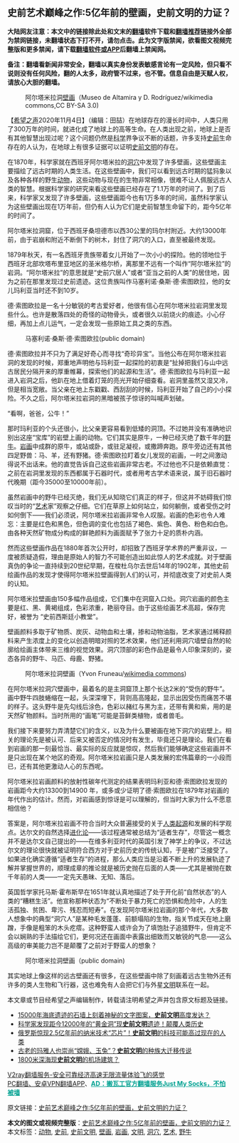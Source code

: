  <h2>史前艺术巅峰之作:5亿年前的壁画，史前文明的力证？</h2> <p class="notice"><b>大陆网友注意：本文中的链接除此处和文末的<a href="https://github.com/bannedbook/fanqiang" >翻墙</a>软件下载和<a href="https://github.com/killgcd/justmysocks/blob/master/README.md">翻墙推荐</a>链接外全部为禁网链接，未翻墙状态下打不开，请勿点击。此为文字版禁闻，欲看图文视频完整版和更多禁闻，请下载<a href="https://github.com/bannedbook/fanqiang">翻墙软件或APP</a>后翻墙上禁闻网。</p><p>备注：翻墙看新闻非常安全，翻墙以真实身份发表敏感言论有一定风险，但只看不说则没有任何风险，翻的人太多，政府管不过来，也不管。信息自由是天赋人权，请放心大胆的翻墙。</b></p>  <div class="entry"> <figure><figcaption>阿尔塔米拉洞<a href="https://www.bannedbook.org/bnews/tag/%e5%a3%81%e7%94%bb/" class="st_tag internal_tag" rel="tag" title="标签 壁画 下的日志">壁画</a>（Museo de Altamira y D. Rodríguez/wikimedia commons,CC BY-SA 3.0)</figcaption></figure> <p>【<span class='wp_keywordlink_affiliate'><a href="https://www.soundofhope.org" title="希望之声" target="_blank">希望之声</a></span>2020年11月4日】（编辑：田喆）在地球存在的漫长时间中，人类只用了300万年的时间，就进化成了地球上的高等生命。在人类出现之前，地球上是否有其他智慧出现过呢？这个问题仍然是<span class='wp_keywordlink'><a href="https://www.bannedbook.org/forum11/topic309.html" title="禁片：“科学”的棍子" target="_blank">科学</a></span>界争议不断的话题，许多支持<a href="https://www.bannedbook.org/bnews/tag/%E5%8F%B2%E5%89%8D/" class="st_tag internal_tag" rel="tag" title="标签 史前 下的日志">史前</a>生命存在的人认为，在地球上有很多证据可以证明<span class='wp_keywordlink'><a href="https://www.bannedbook.org/forum3/topic59.html" title="《揭开史前文明的面纱》(第二版)" target="_blank">史前文明</a></span>的存在。</p> <p>在1870年，科学家就在西班牙阿尔塔米拉的<a href="https://www.bannedbook.org/bnews/tag/%E6%B4%9E%E7%A9%B4/" class="st_tag internal_tag" rel="tag" title="标签 洞穴 下的日志">洞穴</a>中发现了许多壁画，这些壁画主要描绘了远古时期的人类生活。在这些壁画中，我们可以看到远古时期的猛犸象以及各种各样的野生<a href="https://www.bannedbook.org/bnews/tag/%e5%8a%a8%e7%89%a9/" class="st_tag internal_tag" rel="tag" title="标签 动物 下的日志">动物</a>，这些动物与现在的生物非常相像，很难不让人佩服远古人类的智慧。根据科学家的研究来看这些壁画已经存在了1.1万年的时间了。到了后来，科学家又发现了许多壁画，这些壁画距今也有1万多年的时间，虽然科学家认为这些壁画出现在1万年前，但仍有人认为它们是史前智慧生命留下的，距今5亿年的时间了。</p> <p>阿尔塔米拉洞窟，位于西班牙桑坦德市以西30公里的玛尔村附近。大约13000年前，由于岩崩和附近不断倒下的树木，封住了洞穴的入口，直至被最终发现。</p> <p>1879年秋天，有一名西班牙贵族带着女儿开始了一次小小的探险。他的领地位于西班牙北部坎塔布里亚地区的圣米格尔桥，离那里不远有一个叫作“阿尔塔米拉”的岩洞。“阿尔塔米拉”的意思就是“史前穴居人”或者“亚当之前的人类”的居住地，因为之前在那里发现过史前遗迹。这位贵族叫作马塞利诺·桑斯·德·索图欧拉，他的女儿玛利亚当时还不到10岁。</p> <p>德·索图欧拉是一名十分敏锐的考古爱好者，他很有信心在阿尔塔米拉岩洞里发现些什么。也许是散落四处的奇怪的动物骨头，或者很久以前烧火的痕迹。小心仔细，再加上点儿运气，一定会发现一些原始工具之类的东西。</p>  <figure><figcaption>马塞利诺·桑斯·德·索图欧拉(public domain)</figcaption></figure> <p>德·索图欧拉并不只为了满足好奇心而寻找“奇珍异宝”。当他公布在阿尔塔米拉岩洞的发现的时候，郑重地声明他与玛利亚一起探险的初衷是“扯掉把我们与山中远古居民分隔开来的厚重帷幕，探索他们的起源和生活”。德·索图欧拉与玛利亚一起进入岩洞之后，他趴在地上借着灯笼的亮光开始仔细查看。岩洞里虽然又湿又冷，但是相当宽敞。当父亲在地上东戳戳、西刮刮的时候，玛利亚开始了自己的小小探险。不久之后，阿尔塔米拉岩洞的黑暗被孩子惊讶的叫喊声划破。</p> <p>“看啊，爸爸，公牛！”</p> <p>那时玛利亚的个头还很小，比父亲更容易看到低矮的洞顶。不过她并没有准确地识别出这座“宝库”的岩壁上画的动物。它们其实是原牛，一种已经灭绝了数千年的<a href="https://www.bannedbook.org/bnews/tag/%E9%87%8E%E7%89%9B/" class="st_tag internal_tag" rel="tag" title="标签 野牛 下的日志">野牛</a>。<a href="https://www.bannedbook.org/bnews/tag/%e5%b2%a9%e7%94%bb/" class="st_tag internal_tag" rel="tag" title="标签 岩画 下的日志">岩画</a>中成群的原牛，或站或卧，或驻足凝视，或撒蹄奔跑。原牛旁边还有其他四足野兽：马、羊，还有野猪。德·索图欧拉盯着女儿发现的岩画，一时之间激动得说不出话来。他的直觉告诉自己这些岩画非常古老。不过他也不只是依赖直觉：之前在岩洞里发现的东西都属于石器时代，或者用考古学术语来说，属于旧石器时代晚期（距今35000至10000年前）。</p> <p>虽然岩画中的野牛已经灭绝，我们无从知晓它们真正的样子，但这并不妨碍我们惊叹当时的“<a href="https://www.bannedbook.org/bnews/tag/%e8%89%ba%e6%9c%af/" class="st_tag internal_tag" rel="tag" title="标签 艺术 下的日志">艺术</a>家”观察之仔细。它们在草原上如何站立，如何躺倒，或者受伤之时如何倒下——我们必须说，阿尔塔米拉岩画非常令人叹服。岩画的色彩也令人难忘：主要是红色和黑色，但色调的变化也包括了褐色、紫色、黄色、粉色和白色。由各种天然矿物成分构成的鲜艳颜料为画面赋予了张力十足的质朴内涵。</p> <p>然而这些壁画作品在1880年首次公开时，却招致了西班牙学术界的严重非议，一度被质疑造假，理由是原始人的智力不可能创造出如此惊人的艺术成就。对于壁画真伪的争论一直持续到20世纪早期，在梭杜乌尔去世后14年的1902年，其他史前绘画作品的发现才使得阿尔塔米拉壁画得到人们的认可，并彻底改变了对史前人类的认知。</p>  <p>阿尔塔米拉壁画由150多幅作品组成，它们集中在洞窟入口处。洞穴岩画的颜色主要是红、黑、黄褐组成，色彩浓重，艳丽夺目。由于这些绘画艺术高超，保存完好，被誉为 “史前西斯廷小教堂”。</p> <p>壁画颜料多取于矿物质、炭灰、动物血和土壤，掺和动物油脂，艺术家通过稀释颜料来产生浓度上的变化以创造明暗对照的艺术效果，他们还利用洞穴墙壁自然的轮廓给绘画主体带来三维的视觉效果。洞穴顶部的彩色作品是最令人印象深刻的，姿态各异的野牛、马匹、母鹿、野猪。</p> <figure><figcaption>阿尔塔米拉洞壁画（Yvon Fruneau/<a target="_blank" href="https://creativecommons.org/licenses/by-sa/3.0/igo/deed.en">wikimedia commons</a>)</figcaption></figure> <p>在阿尔塔米拉洞穴壁画中，最着名的是主洞窟顶上那个长达2米的“受伤的野牛”。画中野牛四肢蜷缩在一起，头深深埋下，背则高高隆起，显示出因受伤而痛苦不堪的样子。这头野牛是先勾线后涂色，色彩以赭红与黑为主，还带有黄和紫，用的是天然矿物颜料。当时所用的“画笔”可能是苔鲜类植物，或者兽毛。</p> <p>我们接下来要努力弄清楚它们的含义，以及为什么要被画在地下洞穴的岩壁上。相关的理论先是被认可、后来又被否定的情况时有发生，毕竟还只是理论。我们在看到岩画的那一刻最恰当、最实际的反应就是惊叹，然后我们能够确定这些岩画并不是只出现在某个地区的奇观。阿尔塔米拉岩画只是人类发展的宏伟篇章的一小段而已，还有其他更激动人心的东西呢。</p> <p>阿尔塔米拉岩画颜料的放射性碳年代测定的结果表明玛利亚和德·索图欧拉发现的岩画距今大约13300到14900 年，或多或少证明了德·索图欧拉在1879年对岩画的年代作出的估计。然而，对岩画感到惊讶是可以理解的，但当时大家为什么不愿意相信他？</p>  <p>答案是，阿尔塔米拉岩画不符合当时大众普遍接受的关于<span class='wp_keywordlink'><a href="https://www.bannedbook.org/forum11/topic360.html" title="禁片：神秘的人类起源" target="_blank">人类起源</a></span>和发展的科学观点。达尔文的自然选择<span class='wp_keywordlink'><a href="https://www.bannedbook.org/forum3/topic60.html" title="进化论--魔王的圣经" target="_blank">进化论</a></span>——该过程通常被总结为“适者生存”，尽管这一概念并不是达尔文自己提出的——在维多利亚时代的英国引发了神学上的争议，不过达尔文的理论很快就被证明符合西方对于史前历史的传统认知，于是被广泛接受了。如果进化确实遵循“适者生存”的进程，那么人类应当是沿着不断上升的发展轨迹了解并掌握世界的，顺理成章的推论就是被历史抛在后面的人类——尤其是被抛在数千年前的人类——一定先天愚昧、无知、落后。</p> <p>英国哲学家托马斯·霍布斯早在1651年就认真地描述了处于开化前“自然状态”的人类的“糟糕生活”。他宣称那种状态为“不断处于暴力死亡的恐惧和危险中，人的生活孤独、贫困、卑污、残忍而短寿”。在发现阿尔塔米拉岩画的那个年代，大多数人想象中的典型“洞穴人”是某种毛发蓬蓬、前额塌陷的生物，指关节成天在地上磨蹭，手像是粗笨的木头疙瘩。这种野蛮人或许会为了填饱肚子追猎野牛，但肯定不会以娴熟的手法描绘它们，更何况还在画面中表露出细致而又敏锐的气息——这么高级的审美能力岂不是颠覆了之前对于野蛮人的想象？</p> <figure><figcaption>阿尔塔米拉洞壁画（public domain)</figcaption></figure> <p>其实地球上像这样的远古壁画还有很多，在这些壁画中除了刻画着远古生物外还有许多的类人生物和飞行器，这也难免有人会把它们与外星<a href="https://www.bannedbook.org/bnews/tag/%E6%96%87%E6%98%8E/" class="st_tag internal_tag" rel="tag" title="标签 文明 下的日志">文明</a>联系在一起。</p> <p>本文章或节目经希望之声编辑制作，转载请注明希望之声并包含原文标题及链接。</p> <ul class='op-related-articles' title='相关阅读'> <li><a href='https://www.bannedbook.org/bnews/comments/20201014/1413794.html' target='_blank'>15000年海底遗迹的石墙上刻着神秘的文字图案，<b>史前文明</b>高度发达？</a></li> <li><a href='https://www.bannedbook.org/bnews/comments/20201002/1406592.html' target='_blank'>科学家发现距今12000年的“黄金洞”现<b>史前文明</b>遗迹！颠覆人类历史</a></li> <li><a href='https://www.bannedbook.org/bnews/comments/20201001/1406076.html' target='_blank'>俄罗斯惊现2.5亿年前的纳米技术“芯片”！<b>史前文明</b>的科技可能高过现在的人类</a></li> <li><a href='https://www.bannedbook.org/bnews/comments/20200930/1405741.html' target='_blank'>古老的玛雅人也崇尚“嫦娥、玉兔”？<b>史前文明</b>的种族大迁移传说</a></li> <li><a href='https://www.bannedbook.org/bnews/comments/20200923/1401400.html' target='_blank'>1800米深海现<b>史前文明</b>的机场建筑？</a></li> </ul> <p class="texttj"> <a href="https://www.bannedbook.org/forum23/topic22702.html" target="_blank">V2ray翻墙服务-安全可靠经济高速无限流量体验飞的感觉</a><br/> <a href="https://github.com/bannedbook/fanqiang/wiki/%E7%A6%81%E9%97%BB%E7%BD%91%E5%AE%89%E5%8D%93%E7%BF%BB%E5%A2%99%E6%96%B0%E9%97%BBAPP" target="_blank">PC翻墙、安卓VPN翻墙APP</a>、<span onclick="window.open('https://github.com/killgcd/justmysocks/blob/master/README.md')" style="font-weight:bold;color:#00A191;cursor:pointer;text-decoration:underline;outline:none">AD：搬瓦工官方翻墙服务Just My Socks，不怕被墙</span></p><p>原文链接：<a class="src_link"  href="https://www.soundofhope.org/post/439009" target="_blank">史前艺术巅峰之作:5亿年前的壁画，史前文明的力证？</a></p> <a name='sharetosocial'></a>       <div><b>本文的图文或视频完整版</b>：<a href='https://www.bannedbook.org/bnews/comments/20201105/1426028.html'>史前艺术巅峰之作:5亿年前的壁画，史前文明的力证？</a></div>  </div><!--END ENTRY--> <div class="postfooter"> <div>本文标签：<a href="https://www.bannedbook.org/bnews/tag/%e5%8a%a8%e7%89%a9/" rel="tag">动物</a>, <a href="https://www.bannedbook.org/bnews/tag/%E5%8F%B2%E5%89%8D/" rel="tag">史前</a>, <a href="https://www.bannedbook.org/bnews/tag/%e5%8f%b2%e5%89%8d%e6%96%87%e6%98%8e/" rel="tag">史前文明</a>, <a href="https://www.bannedbook.org/bnews/tag/%e5%a3%81%e7%94%bb/" rel="tag">壁画</a>, <a href="https://www.bannedbook.org/bnews/tag/%e5%b2%a9%e7%94%bb/" rel="tag">岩画</a>, <a href="https://www.bannedbook.org/bnews/tag/%E6%96%87%E6%98%8E/" rel="tag">文明</a>, <a href="https://www.bannedbook.org/bnews/tag/%E6%B4%9E%E7%A9%B4/" rel="tag">洞穴</a>, <a href="https://www.bannedbook.org/bnews/tag/%e8%89%ba%e6%9c%af/" rel="tag">艺术</a>, <a href="https://www.bannedbook.org/bnews/tag/%E9%87%8E%E7%89%9B/" rel="tag">野牛</a></div>  </div><!--END POSTFOOTER--> 